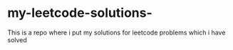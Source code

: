 # my-leetcode-solutions-
This is a repo where i put my solutions for leetcode problems which i have solved
